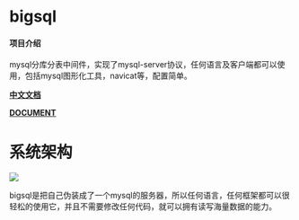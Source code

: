 # bigsql

#### 项目介绍
mysql分库分表中间件，实现了mysql-server协议，任何语言及客户端都可以使用，包括mysql图形化工具，navicat等，配置简单。

**[中文文档](http://www.open-bigsql.org/ "document")**

**[DOCUMENT](http://www.open-bigsql.org/ "document")**

# 系统架构

![](http://wx4.sinaimg.cn/mw690/005ZQTvlgy1ft0iupn8kaj30rw0jb3zp.jpg)

bigsql是把自己伪装成了一个mysql的服务器，所以任何语言，任何框架都可以很轻松的使用它，并且不需要修改任何代码，就可以拥有读写海量数据的能力。